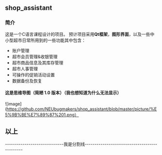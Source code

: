 ## shop_assistant


### 简介

这是一个C语言课程设计的项目。
预计项目采用**Qt框架**，**图形界面**，以及一些中小型超市日常所用到的一些功能其中包含：
- 账户管理
- 超市会员管理&收银管理
- 超市商品信息及其库存管理
- 超市人事管理
- 可操作的促销活动设置
- 数据备份及恢复

#### 这是思维导图（简陋 1.0 版本）（我也想知道为什么无法显示）

![image](https://github.com/NEUbugmakers/shop_assistant/blob/master/picture/%E5%9B%BE%E7%89%87%201.png）


## 以上
------------------------------我是分割线----------------------------------------------
